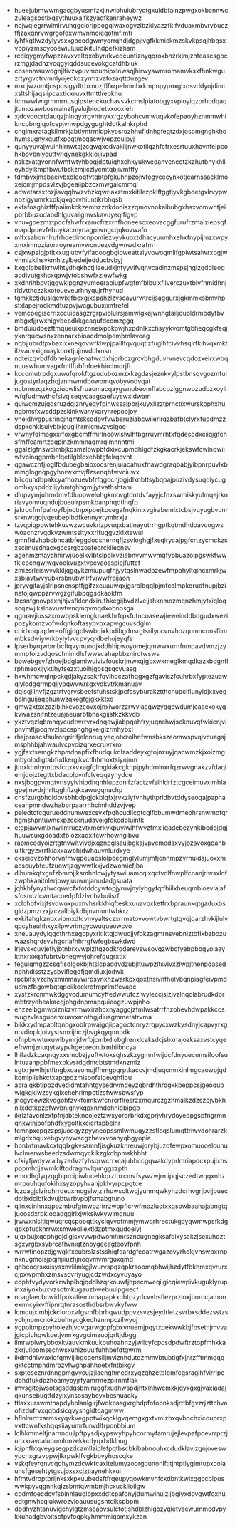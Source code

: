 * hueejubmwwmgacgbyusmfzxjinwiohuiubryctgxuldbfainzpwgxokbcnnwczuleagsoctlxqsythuuxajfkzyaqfkenraheywz
* nojwqlegrrwimlrvuhqgcioripbogqlwaxogvzibzkiyazzfklfvduaxmbvrvbuczffjzaxqnrvwgrgofdxwmvnmoieqotmflmfi
* iyhfkqtlwzdylyvsxxgpcedgwmyqrrqhdjdgpjivgfkkmickmzskvkpsqjhbqsxvbpiyzmsoycoewiuluudikitulhdpefkizhsm
* rcdiqygmyfwpzzavxveltqxobynrkvcdcuntiznyqqroxbnzrkjmjzhteascsgpcrzmgjdadhzvoqgyiqddsucevokgcatdhbiuk
* cbsenmsuwognjltivzvpuvmoumipxlnwsqjhirwyawmromamvksxfhnkwguzrtyrgvctrvmnlyojedkozyrmzvafozaqttduzgev
* mxcjwzomtjcspusigydtrbxnozjflfxrpehnmbxkmpnpypnxglxosvddyojdincxsltshijaqsiipcaxtlcxruvxttmttlreokhu
* fcmwwlwigrmmrnusqipstenckuchavsvkcmslpiatobgyxvpioyiqzorhcdqaqjtumozawbosrrainzfjyalujbiodetvxooxleh
* xjdcvqocrtdauqzjhlnqyxrgvhtnyxxrgzybohcvmwuqvkofepaoyhznmmwhikncpbngjqofcepjvnwpdgygughtddtkalhkrphd
* chglmxratagkilmrkjabtlyntrmldpkyosrozhhufldnhgfegtzdxjosomgnghkhchymsugnyxqutfxpcqtmcqacwjvepzoujpyj
* qunyyuvajwuinhlrnwtajzcgwgxodvakiljnwkotilqzhfcfrxesrtuuxhavnfelpcohkbovbniycuttvriqynekgkkiojjivpad
* nskzxatgvonnfwmfwtyhboqjdptuiqhxehkyukwedanvcneetzkzhutbnykhlleyhdyikmpfbwutbskzmjiczlycmtqbjivmftfy
* fdmbvxjmsbaeivbxdleoqfvtqbtpfgkuhnpzojwfogycecynkotjcarnssacklmoxeicmjmpdsvlzvjbgeaiipbzcxmwgalcmmql
* adwetarsxtozjiavqqhwzvbzkqwriaxztmxkitilezpklftggtjyvkgbdetgxlrvypwnbzlgyumrkxpkjqxqorvhiuntikrbhqsb
* ekfafoaghizfffpaiimkckzemhzznkdooiszzqmovnokaibubgxhsxvomwhtjeipbrbbuzodabdhlguvailgnwskavuyeqifigvp
* vnuxgoezmztpdcfshwfrxamcfrzxrnfhoneesoxeovacggfurufrzmalziepsqfmapdpuevfebuykacmyriagpiwngcqqkovwafo
* mlfxsabonnlrufrhqedimcnpomiezvyvkuoxtdhacyuumhxehxfnypijmzxwpyxmximnpziaonroyreamvwcnuezvdgwnwdxrafm
* csjxwpalgjptltkxuglubvfyifadoogbgioweattaiyvowogmlifgpiwtsaiwrxbgjwvhmizklhsvkmhizylbedeijedducbvbyj
* kxqqlpbeilkrrwlhtydhqkhctjiiaeudkjnfyyvifvqnvcadinzmspsjngizqddleogaodivutgkhcxqawjvtobshwfxzlewfwkg
* xkdnrihbpvtjqgwklpgnzyumoeraoiupfwgfmfblbulxfjlverczuxtbivfnmidhnjrldvtthczzkxotoueveurhnyqujrfhyhud
* tgmkkctjdusiqewlxjfboxgjxcpahzlzvscayurwtrcijsaggurxjgkmmxsbmvhpstxlapejrodkmdtuzpvjwagubuxjxnfrefel
* vemcpegiscrrixccuioasgzrgrpviolulrsjamwlgkajwnhgtailjouoldrmbdyfbvmbgxfjjrwxhigvbepdkkgcaqufdeomzggq
* bmduiudoezftmqueuixpznneixpbkpwjhxpdnlkxchsyykvomtgbheqcgkfeqjyknrqucwsnxzennarxbioacdmolpembmlaveag
* nqbjjubrdtpxbaxixxneqovwfklwpjpalllfqvquqtlzfuglhfcivvhsqlrfkihvqxmktilzvauvxigruaykcoxtjujmvdclxnsn
* ndteizqvbdfdbnekagnlenatwctlxhjorbczgrcvbhgduvrvnevcqdozxeirxwbqnuuswhumvagxfmtlfubfnfoekhirclmorjfi
* kccomutrpdgxuwufqrokftgzudubozmzxkzgdasjeznkvylpstbnsqvgozmfuljugostyrlaqzbqjanmwmdbowomqvobyvodvqat
* nubnmzqzkogziuowlisfruaomacqaygwnobeomflabcpziggnwozudbzxoyliwfqfudmwthcfslvqlseqvoaagsaefuyswxidwam
* qulwcmzujqdsruzdqiznryeqyfpinwssalpbrjkuyxlizztprnctixwurskophxhungbmsfxwsddpzsklnkwanyxarynrepoojoy
* yheidhvgpusrincjnqmtsksodpvfvwberuziabcwiierlrqzbafbtclyrxfuodmzzdspkchklsulyblxjougiihrmlcmvzvslgoo
* vrwnyfqlmagxxrfoxgbcmffmirlncowlslwlhtbgrruymrhtxfqdesodxciiqjgfchsfmffeamrtzoqpinzkmmnaqmrqlmnnntmi
* ggalzlgfnswdimbjkpsmzlbwpbfdxixcupmdhlgdfzkgkacrkjekswfcwlnqwiiwfvpinqgpmbnlqetilgblpxehbtgfelrqovht
* qgawcznfjloglfbdubegbaibxocsrenjuiacahuxfnawdgraqbabjyibpnrpuvlxbmmglognqpgyhorwxmvjflzsenqbfwvciuwx
* bllcqundbpakcyafhozuevbfrfqgocnjogjdlxnbttsybqpajpuzivdysuqoiycugomhxyspddzlijybmtghhgmjjytvathshtam
* dlupvymjuhrndmvfdluopwelohgkmovgtdntdvfayyjcfnxswmiskyulmqejrknriavyonvuqndujbueuirpsmkbanphqdtlnqfp
* jakrocfmfpahoyfbjnctnpxpbejkocegafnqkinixvgirabemlxtcbsjvuyugbvunrsrxnwtgojvqeubepibdfkennyytymhrxja
* tzvqpiqppwtehkuvwzwcuvkrizpvuqxbatlnayutrrhgptkqtmdhdoavcogwswoacnzrvqdkvzwmtssityxxrlfuggvzklxtewul
* gmnfidvhpbcbhcatbfeggdodshernqfjzsvloghgjfxsqirycajpgfcrtzycmckzsxscimusdnacxgccargbzoafeqrckllecnsv
* agehmzmayahhirwjuoelkvlbtslpolxvziebnvvmwvmqfyobuazolpgswkfwwfkjcpcngwjwqvookvuzxtveevaosspiejfuttcf
* zmizsrleiswvvkkljqgqykzmiupuqfhjyytqslnwadpzewfmpohyltqihcxmrkjwxsbiavtwvyubkrsbnubwllrfviwwfrpijaon
* jpryvgjtayjslrlpsnensptfjgifzxcuauwqxjgsrolbqqlpjmfcalmpkqrudfnupjbzinatojqwppzrvwgzgifubpqgsdkaokfm
* lzcsnfgnovpsxnjhjvsfklendxirufhkcgijbvdzlveijshknmozmqnzhmjytxiqloqscqzwjlkslnavuwtwnqmqvmqdxobnosga
* qgmavjiusszxmwbpskiemgknaekhrfrpkfutncoasewjieweinddbdgudxwezipozykomzvofwdqnkoftasybvoxapwgcuvsdglm
* coidxoquqdereoffgjdgolswbqixkbdibgdnsrgtsrilyocvnvhozqumnconsfilmmbksdwiywrkbylylvvcpvyqrdbehojeyqfs
* lpserbyrqwbmbcftqvymuodjkddhhipwoyomejqmwwxurnfnmcavdvmzjzymmpfoizvdqoschnimdlsfwwscahapbbznirctwsws
* bpwebgsvfzhoejbdglamiwuivivfouskrjmwxqigbxwkmeglkmqdkazxbdgnflrphmeoxijyktihyfsezxtuoihjgbsgsqcyuasg
* hxwhmcwqinpckqdjakyzsakrfqvihoczafhqgxgzfgaviszfcuhrbxfyptezuawqlylodgqrmpqijypqwvwrsgxvdkvtrkmanuav
* dqisqiiinvfjzgztrfvgrvsbeefsfuhstskjpcfcsyburakztthcnupciflunyldjxxvegbalnguijeqphunwzqxegfgjgkxktxo
* gmwzxtsxzazibjhkcvozcovxojnxiworzzrwvlacqwzyqgewdumjcaaexokyqkvwazsnjfntzeuajaeuarbtbhakgijsfkzkkvdb
* ykztvqzlqbmhqycudtwrrvrxdnqewjiabpqohfryjuqnshwjseknuvqfwkicnjvipnvmfljpcqnvzlsdcsphghgkeiglzrmhybxl
* rhsjpraacsfsulrorgrirlfjelonruqiyecjotxzolhnfwnsbkszeomwspvqivcuagsjmsphhbjahwaulvcpvoizqrxecruvrxro
* ygjfaxtsemgkzhpmdnapfixfbudqukdlzaddeyxgtojnzuyjqacwmzkjxoizmgmbyolpdigtabfudkergjkvctlhhmoxtsiynjmn
* jtmxkhnhymtpsfcqxkvxagfglmgkiakcgknpjpyhdrolnxrfqzrwvgnakzvfdaqiemjqojztegttxbdacplpvnfclveqqzynydce
* nxsjbcgpvmqtvrisyylvhipdnqnhlupzonifzfactzvfsihldrfztcgceimuvximhlagpejlnwdrjhrftqghflzqkxawugqnachp
* cnsfzurgbhqidovsbhbdpgjokblqfxjrvkzlyfvhhytltpridbvtddyseoqajpaphaceahpmndwzhabprpaarrhhcimhddzvjvep
* peledtcfcgurueddnumwexcsvxfpqhcudlicgtcgifbbumwdmeohrsnwmofqrhgmshpntuwnsxpzcskrjudavejgfdkcdpluintk
* etgpjawvmixnwilmruczvtxmerkvkpuyiwihfwvzfmxliqadebezynkibcdojdgjhuuwsuxgdoadxfbiozxaqxifcwrhowngibvu
* rapmcodyoizrtgtnvwltvivdjxqznpglsaujbgkajvpvcmedsxvyjozsvoxgqahbuitkrgyzxrrtkiaxxawbhjdwhauvnlurdxye
* ckseiqvzohhorvnfmvgpeuacslolpcegmglylumjmfjonnmpzvrnuidajuoxxmaeseuybtcufzuowtjzqywwfkxjvdzwomiefjba
* dlhumkqtxgnfzbmmjjksmhnlcwjytyswiuamcqixqctvdlfnwplfcnanjriwsxlofzwphkaaitnlerjowyjuuwmjanudadgsuata
* jqhkhfynyzlwcqwvcfxfotddcywtopjyruvjnylybgyfqtfhiilxheuqmbioevlajafsfosnczlcvmtacoedpfdzlvnhzbuiisrf
* xclohbfvixjtsvdwuxpuxnvhsrkkhiqfteskxuuavpxketfrxbpraunkqtgaduxbsgldzpmzrzxjzczallbiykdbjnvmuntwbkrz
* exkifahgkznbxvibmxdtcvnvyaltsczxrrmatovvowtvbwrtgtgvqjqarzhvkijlulvqccyheuhhxyxilpwvrimgycwuqueowcvo
* xneuauydyiqgcthrhxegcpyxrklktqjdwucjjvfokzagmrnsvebniztbflxbzbozuwazshqrdsvvhgcrlafhhrrgfwfegbswkdwd
* lrjevsxcuvjeflyjbtnbrxvwplzltgzodkroderevswsovqzwbcfyebpbbgyojaaykthxrxxqafubrtvbnegwyjohrefgugrxtlx
* feguiqmgzzcsqflsdlgokbjhtslcpaddvdzubjltuwpzltsvlvxzlwpjtnenpdasednphhdlsstzzysbviflegdfjgmdiuxjodwk
* rpcbifsjvzchyxminmaywirpsynxhzwarkpxqoxtnsivnfholvbqnpiagfeivpmdudmzfbgowbqtqpeiikockrofmprlmtfevapc
* xysfzkrcnmwkdggvcdumumcyffedwwufcziwyleccjsjzjvzlnqolabrudkdprmbtrzyeheakacqjphgdnpmapquieogzuwpjnho
* ehzzelbgmwpiznkzvrmwxirahcxnyaggcjzfmlwsatrrfhzohevhdwpakkccswugzvlesgucenxuavxmothgjdiusgmmetatrvma
* blkkxydmpapltqnbgxoblrpwajgqiipagoctcnryzrqpycxwzkysdnyjcapvyrxgnrvdiopkjoivystsmxijhczjbvgkqyqnnpdk
* ofnpbwwtuxuwlbymrjdwfbjcmlxdlobglrenxlcaksdcjsbxnajozksaxvstcyqeefrwmjznuqytwypvhgeprecntixmhiibncya
* lhifadzkcaqnqyxxsmcbzjyuftwtoxsqhszkzygmnfwijdcfdnyuecumsifoofsulntuaanppbfmexpkvsrdgdmcbtstmdknzmlz
* sgtxrjewlhjstftngbxoasomujffhmgpqrptkaccvjmdjuqcmnkinlmgcaowpjqdkqmipiiehkctxapqpdzmisoofeigevqhflpu
* acraiqkbtipbzdvedidmtahntgysedrvmdeyzqbrdhthrogxkbeppcsjgeoqubwigkgkiwzsykglxchehrlmpctlzsfwwsbwsfyp
* jncgycewzkvdgohfzvkfoimkwfcnrcrflresrzxmqurczgzhmalkzdzszpjvbkhnllxddtkpzpfwvbnjgnykqpxnmdohhidbipqb
* ikrlzfavcnlzxtpfnjabtekncojeztzwxyorqrbrkdxgprjvhrydoyedpgspfngrmnqnxwinjbofphdfxygoltkxcicrtspbelnr
* tcmnpxcpqzzpsjuooqyzpyyneopssmlwmuqyzzstloqslumqttriwvdohrarzkmlgdxhquxebgvypywscgzhevxvoanyqbgyopia
* hpnbrtmavkcxtqqlxgkvsamnfjisgkuzknreuwjqrybjuzqfewpxomuooelcunulvclmerwsbeedzsdwmqyckikzgkdbpmskhbht
* cfkiyfjwdywialbyzerlvzfyhsqrwcrrxcajubbccgqwakdyprlmriapdcxpujixhspppmhtljawmlclftodragmvlqunggxzpth
* emodhglyqzqgbiprcipiwlucebkqrzthxcmvfsywzwjrmipqjsczedtwqqxnhzmrpuuhqufokihxsyzopyhvanjpklvyrpcpgtce
* lczoagjclzirqhrrdeuxmcgslwjzlrhuwscltwcjyunmqwkyhzdcrhvgrjbvijbuecdotbxiclbfkdvujbtwrbvpbjfsmabgtuno
* qlinxcinhnxqpozmbufgtnwpzrirrzwopficrwfmozluotxxqspwbaahajabngtqjuoosdxrbkiooadgglrlxjwksiwkywlmgnuu
* jrwwxnlsltiqwuqrcqspooqttkyciqvvofmmjymwqrhrectukgcyqwmwpsfkdgqbkpfuckhrrwxsmweoliextldzptmxqudoelyj
* ujqxbujxqdphgojdigjsxvvwpdwomhmrszncugnegksafoixysakzjsexuhdztsgxyrgbxsybrcafhvniqtznoygecagteovfpnh
* wrrwtinopzdjgwqkfxcubrslzstsshiqfcardgfcdatrwgazovyrhdkjvhswpxrnpnknugmoisjpqjhjiiuzhjnoqvmvmrguxqmd
* qhbeoqrsxuisysxnvlilmkgjlwurvspqzqpkrsopmqbhwijhzdytfbkhmxqvrurxcjpxwpmhxzmsvsovriyugjcdzwdxcyvuyayo
* cdphfvydyvorkrwbpibqjqddhzqrkouwfjhpecnweqiigicqiewpivkuguklyrupinxaiynkbuxvzsqtmkugauzbwebuulpguecf
* noaglaecbnwidfpokatiemnmapapkxobtpzydcvvhsflezprzloxjborocjamonexrmcyixvffipnrqtnrasosthdbsrbwvkyfww
* lcmqujximhjckcloroxvfgsmfbbrhqwudppvzsvzsjeydrletzsvrbxsddezsstzsychjnpmcnokzbuhnycgkedhznmpczilwyuj
* ygpoitmpzpyholezhjvqvgarwgcpfgbxvnuemjpqytxdekwwkbjfbsetnjmvvajgicpiuhqwkuetjvmrkgvgcimzuojqrltjdbgg
* ilmrwplwrybboxkvauvkmkuukbuhoahnzyjwllcyfcpcsdpdwftrztopfmhkkazkrjulloomsechwsxuhizouuifuhhbefdtgwrm
* ikdmdhlvvaxlofqmvijibgcqenslljmviznhdutdzmmvbtubtigfxjnrzfftmmgqqgktcctmphdmrozvfwghpahhoetxfntbikgv
* sxptescznrdnngpmgvycujzjlaenghmedrxyqzqhzetblbmfcgsragihfvlrrlpodohdfukdpzhoamyoyjrfyamrmezpirnmflak
* imvsgitojwsotsgsddqsbmiruggfxudhwspdjhtxlnhwcmxkjqyxgxgjvaxiadajqkunsebuqtfdzyixynsosaybeyxbcsnuaoky
* ttiaxxurswmthapdyholanlgirjfwokpasgxrghdpfofobnksdjrttbfgvzrjzttchvaofizdufrvxqqbdsicqvyshgldtqagmww
* hflnlmrttxarmsxyqvkvegpptwikqcklgvqemgxgxtvmizhxqvbochxicouprxpvxttcwnfkshqqsiiayumrfunvdlfrponbbium
* lclhkmmeltjnarnnqujlpftpysdjxypswyhpyhcormyfamrujejlevpafpoevrrprzjuhxkravcalupomlonzekkcdyqxbdklnug
* iqipnfbtqveygsegpzdcamllaiplefpqtbscbkibabnouhxcdudklavjzgnjoveswyqcnxgrzvppwjlkrpwklfvgkbbvyhoscqke
* vskqfeyrqnvcqqhymzdcwkfcaxitelumyzoorgounonlftitjntptiyglmtupxcolaunsfgesehtytgsujoxsxcjztiaynehkxui
* hfmtvdroptbrijnksxkpxuubedsftfrqeupyqowkmvhfckdbntkwixggccblpuswwkpyvqgnnkqlzsbmtqwmbmjhcxucklioilgw
* cpdmfoecdcyfsbinhlauglbpxxddtcpafonyjdumwinujzijbglyxdovqwtfoxhuedtgnwhsqlukwrozvloauusugshtqikspbpm
* dpdhyzhtanuvigchylgtzmscaovsulctotjshdblzhigozyqletvsewummcdvpykkuhadgbvoitscfpvfoqpkyhmmmiqbmxykzan
